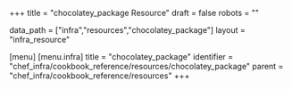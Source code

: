 +++
title = "chocolatey_package Resource"
draft = false
robots = ""

data_path = ["infra","resources","chocolatey_package"]
layout = "infra_resource"


[menu]
  [menu.infra]
    title = "chocolatey_package"
    identifier = "chef_infra/cookbook_reference/resources/chocolatey_package"
    parent = "chef_infra/cookbook_reference/resources"
+++

<!-- The contents of this page are automatically generated from the chocolatey_package.yaml file in the data directory. -->
<!-- To suggest a change, edit the https://github.com/chef/chef/blob/master/lib/chef/resource/chocolatey_package.rb file
      and submit a pull request to the https://github.com/chef/chef repository. -->
